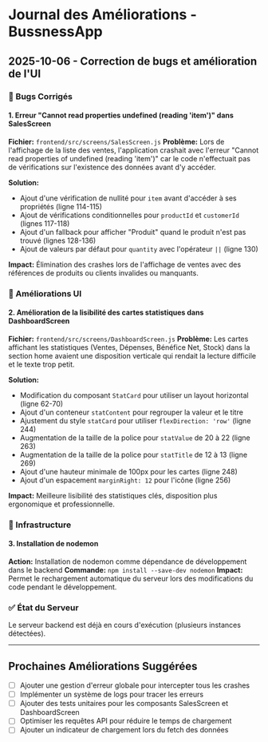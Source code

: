 # Journal des Améliorations - BussnessApp

## 2025-10-06 - Correction de bugs et amélioration de l'UI

### 🐛 Bugs Corrigés

#### 1. Erreur "Cannot read properties undefined (reading 'item')" dans SalesScreen
**Fichier:** `frontend/src/screens/SalesScreen.js`
**Problème:** Lors de l'affichage de la liste des ventes, l'application crashait avec l'erreur "Cannot read properties of undefined (reading 'item')" car le code n'effectuait pas de vérifications sur l'existence des données avant d'y accéder.

**Solution:**
- Ajout d'une vérification de nullité pour `item` avant d'accéder à ses propriétés (ligne 114-115)
- Ajout de vérifications conditionnelles pour `productId` et `customerId` (lignes 117-118)
- Ajout d'un fallback pour afficher "Produit" quand le produit n'est pas trouvé (lignes 128-136)
- Ajout de valeurs par défaut pour `quantity` avec l'opérateur `||` (ligne 130)

**Impact:** Élimination des crashes lors de l'affichage de ventes avec des références de produits ou clients invalides ou manquants.

### 🎨 Améliorations UI

#### 2. Amélioration de la lisibilité des cartes statistiques dans DashboardScreen
**Fichier:** `frontend/src/screens/DashboardScreen.js`
**Problème:** Les cartes affichant les statistiques (Ventes, Dépenses, Bénéfice Net, Stock) dans la section home avaient une disposition verticale qui rendait la lecture difficile et le texte trop petit.

**Solution:**
- Modification du composant `StatCard` pour utiliser un layout horizontal (ligne 62-70)
- Ajout d'un conteneur `statContent` pour regrouper la valeur et le titre
- Ajustement du style `statCard` pour utiliser `flexDirection: 'row'` (ligne 244)
- Augmentation de la taille de la police pour `statValue` de 20 à 22 (ligne 263)
- Augmentation de la taille de la police pour `statTitle` de 12 à 13 (ligne 269)
- Ajout d'une hauteur minimale de 100px pour les cartes (ligne 248)
- Ajout d'un espacement `marginRight: 12` pour l'icône (ligne 256)

**Impact:** Meilleure lisibilité des statistiques clés, disposition plus ergonomique et professionnelle.

### 🔧 Infrastructure

#### 3. Installation de nodemon
**Action:** Installation de nodemon comme dépendance de développement dans le backend
**Commande:** `npm install --save-dev nodemon`
**Impact:** Permet le rechargement automatique du serveur lors des modifications du code pendant le développement.

### ✅ État du Serveur
Le serveur backend est déjà en cours d'exécution (plusieurs instances détectées).

---

## Prochaines Améliorations Suggérées

- [ ] Ajouter une gestion d'erreur globale pour intercepter tous les crashes
- [ ] Implémenter un système de logs pour tracer les erreurs
- [ ] Ajouter des tests unitaires pour les composants SalesScreen et DashboardScreen
- [ ] Optimiser les requêtes API pour réduire le temps de chargement
- [ ] Ajouter un indicateur de chargement lors du fetch des données
